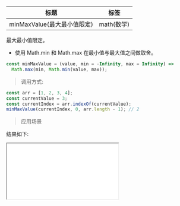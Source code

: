 | 标题                        | 标签       |
| --------------------------- | ---------- |
| minMaxValue(最大最小值限定) | math(数学) |

最大最小值限定。

- 使用 Math.min 和 Math.max 在最小值与最大值之间做取舍。

```js
const minMaxValue = (value, min = -Infinity, max = Infinity) =>
  Math.max(min, Math.min(value, max));
```

> 调用方式:

```js
const arr = [1, 2, 3, 4];
const currentValue = 3;
const currentIndex = arr.indexOf(currentValue);
minMaxValue(currentIndex, 0, arr.length - 1); // 2
```

> 应用场景

<div class="code-editor" data-url="codes/javascript/html/minMaxValue.html" data-language="html"></div>

结果如下:

<iframe src="codes/javascript/html/minMaxValue.html"></iframe>
